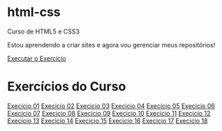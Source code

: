 # html-css
 Curso de HTML5 e CSS3

Estou aprendendo a criar sites e agora vou gerenciar meus repositórios!

<a href="https://gabrielbaiadias.github.io/html-css/">Executar o Exercicio</a>

<h1>Exercícios do Curso</h1>
<a href="https://gabrielbaiadias.github.io/html-css/Exercicios/ex-001/">Execicio 01</a>
<a href="https://gabrielbaiadias.github.io/html-css/Exercicios/ex002/">Execicio 02</a>
<a href="https://gabrielbaiadias.github.io/html-css/Exercicios/ex003/">Execicio 03</a>
<a href="https://gabrielbaiadias.github.io/html-css/Exercicios/ex004/">Execicio 04</a>
<a href="https://gabrielbaiadias.github.io/html-css/Exercicios/ex005/">Execicio 05</a>
<a href="https://gabrielbaiadias.github.io/html-css/Exercicios/ex006/">Execicio 06</a>
<a href="https://gabrielbaiadias.github.io/html-css/Exercicios/ex007/">Execicio 07</a>
<a href="https://gabrielbaiadias.github.io/html-css/Exercicios/ex008/">Execicio 08</a>
<a href="https://gabrielbaiadias.github.io/html-css/Exercicios/ex009/">Execicio 09</a>
<a href="https://gabrielbaiadias.github.io/html-css/Exercicios/ex010/">Execicio 10</a>
<a href="https://gabrielbaiadias.github.io/html-css/Exercicios/ex011/">Execicio 11</a>
<a href="https://gabrielbaiadias.github.io/html-css/Exercicios/ex012/">Execicio 12</a>
<a href="https://gabrielbaiadias.github.io/html-css/Exercicios/ex013/">Execicio 13</a>
<a href="https://gabrielbaiadias.github.io/html-css/Exercicios/ex014/">Execicio 14</a>
<a href="https://gabrielbaiadias.github.io/html-css/Exercicios/ex015/">Execicio 15</a>
<a href="https://gabrielbaiadias.github.io/html-css/Exercicios/ex016/">Execicio 16</a>
<a href="https://gabrielbaiadias.github.io/html-css/Exercicios/ex017/">Execicio 17</a>
<a href="https://gabrielbaiadias.github.io/html-css/Exercicios/ex018/">Execicio 18</a>